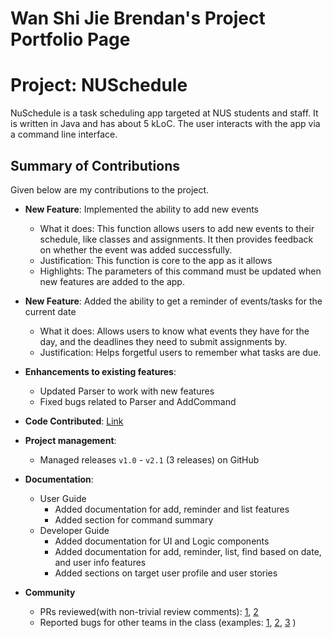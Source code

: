 # Wan Shi Jie Brendan's Project Portfolio Page

# Project: NUSchedule

NuSchedule is a task scheduling app targeted at NUS students and staff. It is written in Java and has about 5 kLoC. 
The user interacts with the app via a command line interface.

## Summary of Contributions
Given below are my contributions to the project.
* **New Feature**: Implemented the ability to add new events
  * What it does: This function allows users to add new events to their schedule, like classes and assignments.
  It then provides feedback on whether the event was added successfully.
  * Justification: This function is core to the app as it allows
  * Highlights: The parameters of this command must be updated when new features are added to the app.
  
* **New Feature**: Added the ability to get a reminder of events/tasks for the current date
  * What it does: Allows users to know what events they have for the day, and the deadlines they need to submit assignments by.
  * Justification: Helps forgetful users to remember what tasks are due.  
  
* **Enhancements to existing features**:
  * Updated Parser to work with new features
  * Fixed bugs related to Parser and AddCommand
* **Code Contributed**: [Link](https://nus-cs2113-ay2021s1.github.io/tp-dashboard/#breakdown=true&search=madbeez&sort=groupTitle&sortWithin=title&since=2020-09-27&timeframe=commit&mergegroup=&groupSelect=groupByRepos&checkedFileTypes=docs~functional-code~test-code~other)   
* **Project management**:
  * Managed releases `v1.0` - `v2.1` (3 releases) on GitHub
  
* **Documentation**:
  * User Guide
    * Added documentation for add, reminder and list features
    * Added section for command summary 
  * Developer Guide
    * Added documentation for UI and Logic components
    * Added documentation for add, reminder, list, find based on date, and user info features
    * Added sections on target user profile and user stories
    
* **Community**
  * PRs reviewed(with non-trivial review comments): [1](https://github.com/nus-cs2113-AY2021S1/tp/pull/14), [2](https://github.com/nus-cs2113-AY2021S1/ip/pull/215)
  * Reported bugs for other teams in the class (examples: [1](https://github.com/madbeez/ped/issues/4), [2](https://github.com/madbeez/ped/issues/5), [3](https://github.com/madbeez/ped/issues/8) )
  
